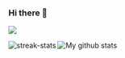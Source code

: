 ### Hi there 👋

![](http://github-profile-summary-cards.vercel.app/api/cards/profile-details?username=ykumards&theme=dracula)


<img align="center" src="https://github-readme-stats.anuraghazra1.vercel.app/api?username=ykumards&show_icons=true&line_height=27&include_all_commits=true&theme=dracula" alt="My github stats" /> 
<img align="left" src="https://github-readme-streak-stats.herokuapp.com/?user=ykumards&theme=dracula" alt="streak-stats" />
